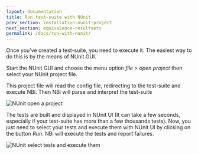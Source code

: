 ```yaml
---
layout: documentation
title: Run test-suite with NUnit
prev_section: installation-nunit-project
next_section: equivalence-resultsets
permalink: /docs/run-with-nunit/
---
```

Once you've created a test-suite, you need to execute it. The easiest way to do this is by the means of NUnit GUI.

Start the NUnit GUI and choose the menu option *file > open project* then select your NUnit project file.

This project file will read the config file, redirecting to the test-suite and execute NBi. Then NBi will parse and interpret the test-suite

![NUnit open a project](../../img/docs/run-with-nunit/open-project.png)

The tests are built and displayed in NUnit UI (It can take a few seconds, especially if your test-suite has more than a few thousands tests). Now, you just need to select your tests and execute them with NUnit UI by clicking on the button *Run*. NBi will execute the tests and report failures.

![NUnit select tests and execute them](../../img/docs/run-with-nunit/select-tests.png)
